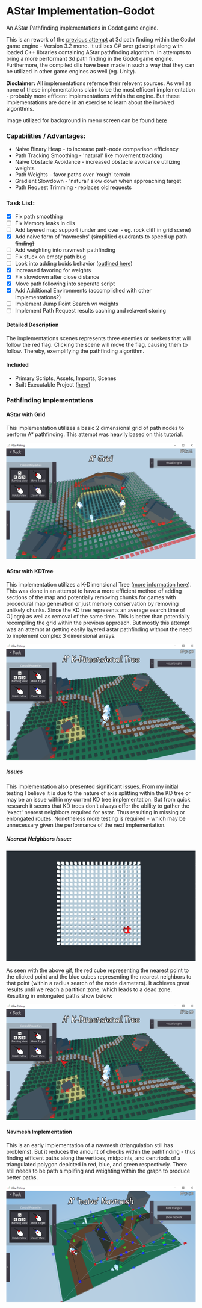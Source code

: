 # AStar Implementation-Godot #
An AStar Pathfinding implementations in Godot game engine.

This is an rework of the [previous attempt](https://gitlab.com/jszajek/astar-godot) at 3d path finding within the Godot game engine - Version 3.2 mono. 
It utilizes C# over gdscript along with loaded C++ libraries containing AStar pathfinding algorithm. In attempts
to bring a more performant 3d path finding in the Godot game engine. Furthermore, the compiled dlls have been made in such
a way that they can be utilized in other game engines as well (eg. Unity).


**Disclaimer:** All implementations refernce their relevent sources. As well as none of these implementations claim to be the
most efficent implementation - probably more efficent implementations within the engine. 
But these implementations are done in an exercise to learn about the involved algorithms. 

Image utilized for background in menu screen can be found [here](https://www.clipart.email/download/4510544.html)

### Capabilities / Advantages: ###
* Naive Binary Heap - to increase path-node comparison efficiency
* Path Tracking Smoothing - 'natural' like movement tracking
* Naive Obstacle Avoidance - increased obstacle avoidance utilizing weights
* Path Weights - favor paths over 'rough' terrain
* Gradient Slowdown - 'natural' slow down when approaching target
* Path Request Trimming - replaces old requests

### Task List: ###
- [x] Fix path smoothing
- [ ] Fix Memory leaks in dlls
- [ ] Add layered map support (under and over - eg. rock cliff in grid scene)
- [x] Add naive form of 'navmeshs' ~~(simplified quadrants to speed up path finding)~~
- [ ] Add weighting into navmesh pathfinding
- [ ] Fix stuck on empty path bug
- [ ] Look into adding boids behavior ([outlined here](https://cs.stanford.edu/people/eroberts/courses/soco/projects/2008-09/modeling-natural-systems/boids.html))
- [x] Increased favoring for weights
- [x] Fix slowdown after close distance
- [x] Move path following into seperate script
- [x] Add Additional Environments (accomplished with other implementations?)
- [ ] Implement Jump Point Search w/ weights
- [ ] Implement Path Request results caching and relavent storing

#### Detailed Description ####
The implementations scenes represents three enemies or seekers that will follow the red flag.
Clicking the scene will move the flag, causing them to follow. Thereby, exemplifying
the pathfinding algorithm.

#### Included ####
* Primary Scripts, Assets, Imports, Scenes
* Built Executable Project ([here](/_Build/Build_1.2/))


### Pathfinding Implementations ###

#### AStar with Grid ####
This implementation utilizes a basic 2 dimensional grid of path nodes to perform A* pathfinding. This attempt was
heavily based on this [tutorial](https://www.youtube.com/playlist?list=PLFt_AvWsXl0cq5Umv3pMC9SPnKjfp9eGW).

![alt text](/AStar_Grid_Example.png)

#### AStar with KDTree ####
This implementation utilizes a K-Dimensional Tree ([more information here](https://en.wikipedia.org/wiki/K-d_tree)).
This was done in an attempt to have a more efficient method of adding sections of the map and potentially removing chunks
for games with procedural map generation or just memory conservation by removing unlikely chunks. Since the KD tree 
represents an average search time of O(logn) as well as removal of the same time. This is better than potentially
recompiling the grid within the previous approach. But mostly this attempt was an attempt at getting easily layered
astar pathfinding without the need to implement complex 3 dimensional arrays.

![alt text](/AStar_KDTree_Example.png)

##### Issues #####
This implementation also presented significant issues. From my initial testing I believe it is due to the nature of 
axis splitting within the KD tree or may be an issue within my current KD tree implementation. But from
quick research it seems that KD trees don't always offer the ability to gather the 'exact' nearest neighbors
required for astar. Thus resulting in missing or enlongated routes. Nonetheless more testing is required - 
which may be unnecessary given the performance of the next implementation.

##### Nearest Neighbors Issue: #####
![alt text](/KDTree_Issue.gif)

As seen with the above gif, the red cube representing the nearest point to the clicked point and the 
blue cubes representing the nearest neighbors to that point (within a radius search of the node diameters).
It achieves great results until we reach a partition zone, which leads to a dead zone. Resulting in 
enlongated paths show below:

![alt text](/AStar_KDTree_Issue.png)


#### Navmesh Implementation ####
This is an early implementation of a navmesh (triangulation still has problems). But it reduces the amount of checks
within the pathfinding - thus finding efficent paths along the vertices, midpoints, and centriods of a triangulated
polygon depicted in red, blue, and green respectively. There still needs to be path simplifing and weighting within
the graph to produce better paths.

![alt text](/AStar_Navmesh_Example.png)
